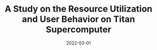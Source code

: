 ---
title: "A Study on the Resource Utilization and User Behavior on Titan Supercomputer"
collection: publications
permalink: /publication/2022-03-01-A-Study-on-the-Resource-Utilization-and-User-Behavior-on-Titan-Supercomputer
type: "book"
date: 2022-03-01
venue: '<em>Driving Scientific and Engineering Discoveries Through the Integration of Experiment, Big Data, and Modeling and Simulation</em>(1512), pp. 1-8'
citation: ' <strong>S. Iserte</strong>, &quot;A Study on the Resource Utilization and User Behavior on Titan Supercomputer.&quot; <em>Driving Scientific and Engineering Discoveries Through the Integration of Experiment, Big Data, and Modeling and Simulation</em>(1512), pp. 1-8, Mar. 2022. ISSN: 978-3-030-96497-9.'
---